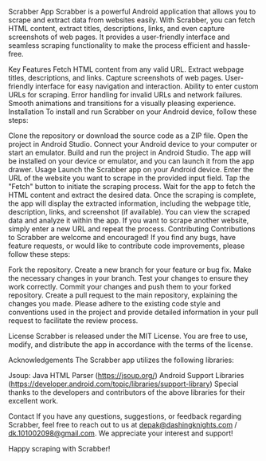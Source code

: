 Scrabber App
Scrabber is a powerful Android application that allows you to scrape and extract data from websites easily. With Scrabber, you can fetch HTML content, extract titles, descriptions, links, and even capture screenshots of web pages. It provides a user-friendly interface and seamless scraping functionality to make the process efficient and hassle-free.

Key Features
Fetch HTML content from any valid URL.
Extract webpage titles, descriptions, and links.
Capture screenshots of web pages.
User-friendly interface for easy navigation and interaction.
Ability to enter custom URLs for scraping.
Error handling for invalid URLs and network failures.
Smooth animations and transitions for a visually pleasing experience.
Installation
To install and run Scrabber on your Android device, follow these steps:

Clone the repository or download the source code as a ZIP file.
Open the project in Android Studio.
Connect your Android device to your computer or start an emulator.
Build and run the project in Android Studio.
The app will be installed on your device or emulator, and you can launch it from the app drawer.
Usage
Launch the Scrabber app on your Android device.
Enter the URL of the website you want to scrape in the provided input field.
Tap the "Fetch" button to initiate the scraping process.
Wait for the app to fetch the HTML content and extract the desired data.
Once the scraping is complete, the app will display the extracted information, including the webpage title, description, links, and screenshot (if available).
You can view the scraped data and analyze it within the app.
If you want to scrape another website, simply enter a new URL and repeat the process.
Contributing
Contributions to Scrabber are welcome and encouraged! If you find any bugs, have feature requests, or would like to contribute code improvements, please follow these steps:

Fork the repository.
Create a new branch for your feature or bug fix.
Make the necessary changes in your branch.
Test your changes to ensure they work correctly.
Commit your changes and push them to your forked repository.
Create a pull request to the main repository, explaining the changes you made.
Please adhere to the existing code style and conventions used in the project and provide detailed information in your pull request to facilitate the review process.

License
Scrabber is released under the MIT License. You are free to use, modify, and distribute the app in accordance with the terms of the license.

Acknowledgements
The Scrabber app utilizes the following libraries:

Jsoup: Java HTML Parser (https://jsoup.org/)
Android Support Libraries (https://developer.android.com/topic/libraries/support-library)
Special thanks to the developers and contributors of the above libraries for their excellent work.

Contact
If you have any questions, suggestions, or feedback regarding Scrabber, feel free to reach out to us at depak@dashingknights.com / dk.101002098@gmail.com. We appreciate your interest and support!

Happy scraping with Scrabber!
